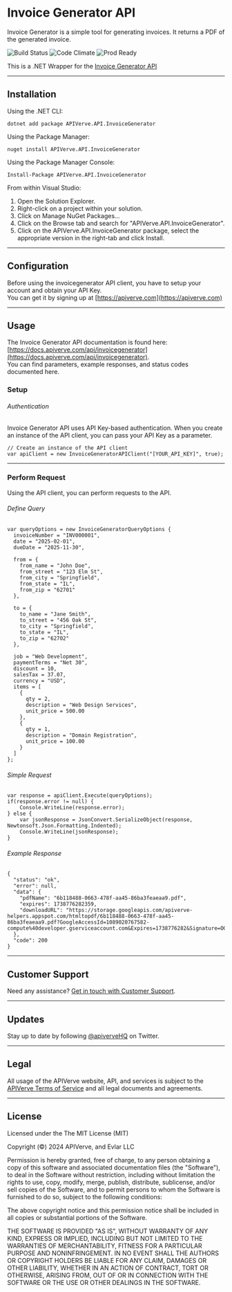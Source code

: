 Invoice Generator API
============

Invoice Generator is a simple tool for generating invoices. It returns a PDF of the generated invoice.

![Build Status](https://img.shields.io/badge/build-passing-green)
![Code Climate](https://img.shields.io/badge/maintainability-B-purple)
![Prod Ready](https://img.shields.io/badge/production-ready-blue)

This is a .NET Wrapper for the [Invoice Generator API](https://apiverve.com/marketplace/api/invoicegenerator)

---

## Installation

Using the .NET CLI:
```
dotnet add package APIVerve.API.InvoiceGenerator
```

Using the Package Manager:
```
nuget install APIVerve.API.InvoiceGenerator
```

Using the Package Manager Console:
```
Install-Package APIVerve.API.InvoiceGenerator
```

From within Visual Studio:

1. Open the Solution Explorer.
2. Right-click on a project within your solution.
3. Click on Manage NuGet Packages...
4. Click on the Browse tab and search for "APIVerve.API.InvoiceGenerator".
5. Click on the APIVerve.API.InvoiceGenerator package, select the appropriate version in the right-tab and click Install.


---

## Configuration

Before using the invoicegenerator API client, you have to setup your account and obtain your API Key.  
You can get it by signing up at [https://apiverve.com](https://apiverve.com)

---

## Usage

The Invoice Generator API documentation is found here: [https://docs.apiverve.com/api/invoicegenerator](https://docs.apiverve.com/api/invoicegenerator).  
You can find parameters, example responses, and status codes documented here.

### Setup

###### Authentication
Invoice Generator API uses API Key-based authentication. When you create an instance of the API client, you can pass your API Key as a parameter.

```
// Create an instance of the API client
var apiClient = new InvoiceGeneratorAPIClient("[YOUR_API_KEY]", true);
```

---


### Perform Request
Using the API client, you can perform requests to the API.

###### Define Query

```
var queryOptions = new InvoiceGeneratorQueryOptions {
  invoiceNumber = "INV000001",
  date = "2025-02-01",
  dueDate = "2025-11-30",

  from = {
    from_name = "John Doe",
    from_street = "123 Elm St",
    from_city = "Springfield",
    from_state = "IL",
    from_zip = "62701"
  },

  to = {
    to_name = "Jane Smith",
    to_street = "456 Oak St",
    to_city = "Springfield",
    to_state = "IL",
    to_zip = "62702"
  },

  job = "Web Development",
  paymentTerms = "Net 30",
  discount = 10,
  salesTax = 37.07,
  currency = "USD",
  items = [
    {
      qty = 2,
      description = "Web Design Services",
      unit_price = 500.00
    },
    {
      qty = 1,
      description = "Domain Registration",
      unit_price = 100.00
    }
  ]
};
```

###### Simple Request

```
var response = apiClient.Execute(queryOptions);
if(response.error != null) {
	Console.WriteLine(response.error);
} else {
    var jsonResponse = JsonConvert.SerializeObject(response, Newtonsoft.Json.Formatting.Indented);
    Console.WriteLine(jsonResponse);
}
```

###### Example Response

```
{
  "status": "ok",
  "error": null,
  "data": {
    "pdfName": "6b118488-0663-478f-aa45-86ba3feaeaa9.pdf",
    "expires": 1738776282359,
    "downloadURL": "https://storage.googleapis.com/apiverve-helpers.appspot.com/htmltopdf/6b118488-0663-478f-aa45-86ba3feaeaa9.pdf?GoogleAccessId=1089020767582-compute%40developer.gserviceaccount.com&Expires=1738776282&Signature=OOciV8On8ICsCjOu40Q88r%2FmyztJsSQMtgJj%2BgU1izmsFiMhoj78191%2FJw3iMHg5xT1OU%2FqHPyEjdjOlqfZOTAUD5nhnwcnUjcityhaYjl%2BWuacCvNYyeQZ%2F4InMVVzsYBjljnE1Z%2BQ%2BsRZJeCobwvB9owtovDMpTJ89l%2BM69XaoGJSRyte0YbPK4tWX5F2v4yeSso0m1S%2FGHdjZgKDX7fbNBSuBVC3S%2FFwbB1w61lglLCus0A9P0dutlfYc1pvcm%2FkOE%2B5c7TjztqgqAGzGcM6OaWXMUK8r5KGIj8DY6IBCcqf9qgCmo4%2BjOP7gyPEDbpvPunN2vubHVYGa6Ui5jQ%3D%3D"
  },
  "code": 200
}
```

---

## Customer Support

Need any assistance? [Get in touch with Customer Support](https://apiverve.com/contact).

---

## Updates
Stay up to date by following [@apiverveHQ](https://twitter.com/apiverveHQ) on Twitter.

---

## Legal

All usage of the APIVerve website, API, and services is subject to the [APIVerve Terms of Service](https://apiverve.com/terms) and all legal documents and agreements.

---

## License
Licensed under the The MIT License (MIT)

Copyright (&copy;) 2024 APIVerve, and Evlar LLC

Permission is hereby granted, free of charge, to any person obtaining a copy of this software and associated documentation files (the "Software"), to deal in the Software without restriction, including without limitation the rights to use, copy, modify, merge, publish, distribute, sublicense, and/or sell copies of the Software, and to permit persons to whom the Software is furnished to do so, subject to the following conditions:

The above copyright notice and this permission notice shall be included in all copies or substantial portions of the Software.

THE SOFTWARE IS PROVIDED "AS IS", WITHOUT WARRANTY OF ANY KIND, EXPRESS OR IMPLIED, INCLUDING BUT NOT LIMITED TO THE WARRANTIES OF MERCHANTABILITY, FITNESS FOR A PARTICULAR PURPOSE AND NONINFRINGEMENT. IN NO EVENT SHALL THE AUTHORS OR COPYRIGHT HOLDERS BE LIABLE FOR ANY CLAIM, DAMAGES OR OTHER LIABILITY, WHETHER IN AN ACTION OF CONTRACT, TORT OR OTHERWISE, ARISING FROM, OUT OF OR IN CONNECTION WITH THE SOFTWARE OR THE USE OR OTHER DEALINGS IN THE SOFTWARE.